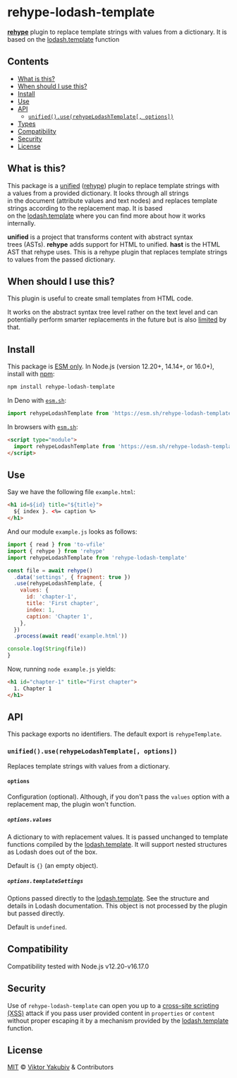 # rehype-lodash-template

**[rehype][]** plugin to replace template strings
with values from a dictionary.
It is based on the [lodash.template][] function

## Contents

* [What is this?](#what-is-this)
* [When should I use this?](#when-should-i-use-this)
* [Install](#install)
* [Use](#use)
* [API](#api)
  * [`unified().use(rehypeLodashTemplate[, options])`](#unifieduserehypelodashtemplate-options)
* [Types](#types)
* [Compatibility](#compatibility)
* [Security](#security)
* [License](#license)

## What is this?

This package is a [unified][] ([rehype][]) plugin
to replace template strings with a values
from a provided dictionary.
It looks through all strings
in the document (attribute values and text nodes)
and replaces template strings according to the replacement map.
It is based on the [lodash.template][]
where you can find more about how it works internally.

**unified** is a project that transforms content
with abstract syntax trees (ASTs).
**rehype** adds support for HTML to unified.
**hast** is the HTML AST that rehype uses.
This is a rehype plugin
that replaces template strings to values
from the passed dictionary.

## When should I use this?

This plugin is useful to create small templates from HTML code.

It works on the abstract syntax tree level rather on the text level
and can potentially perform smarter replacements in the future
but is also [limited][limitation-test] by that.

## Install

This package is [ESM only][esm-only].
In Node.js (version 12.20+, 14.14+, or 16.0+), install with [npm][]:

```sh
npm install rehype-lodash-template
```

In Deno with [`esm.sh`][esmsh]:

```js
import rehypeLodashTemplate from 'https://esm.sh/rehype-lodash-template@0.1'
```

In browsers with [`esm.sh`][esmsh]:

```html
<script type="module">
  import rehypeLodashTemplate from 'https://esm.sh/rehype-lodash-template@0.1?bundle'
</script>
```

## Use

Say we have the following file `example.html`:

```html
<h1 id=${id} title="${title}">
  ${ index }. <%= caption %>
</h1>
```

And our module `example.js` looks as follows:

```js
import { read } from 'to-vfile'
import { rehype } from 'rehype'
import rehypeLodashTemplate from 'rehype-lodash-template'

const file = await rehype()
  .data('settings', { fragment: true })
  .use(rehypeLodashTemplate, {
    values: {
      id: 'chapter-1',
      title: 'First chapter',
      index: 1,
      caption: 'Chapter 1',
    },
  })
  .process(await read('example.html'))

console.log(String(file))
}
```

Now, running `node example.js` yields:

```html
<h1 id="chapter-1" title="First chapter">
  1. Chapter 1
</h1>
```

## API

This package exports no identifiers.
The default export is `rehypeTemplate`.

### `unified().use(rehypeLodashTemplate[, options])`

Replaces template strings with values from a dictionary.

#### `options`

Configuration (optional).
Although, if you don't pass the `values` option with a replacement map,
the plugin won't function.

##### `options.values`

A dictionary to with replacement values.
It is passed unchanged to template functions
compiled by the [lodash.template][].
It will support nested structures as Lodash does out of the box.

Default is `{}` (an empty object).

##### `options.templateSettings`

Options passed directly to the [lodash.template][].
See the structure and details in Lodash documentation.
This object is not processed by the plugin
but passed directly.

Default is `undefined`.

## Compatibility

Compatibility tested with Node.js v12.20-v16.17.0

## Security

Use of `rehype-lodash-template` can open you up to a
[cross-site scripting (XSS)][xss] attack if you pass user provided content in
`properties` or `content`
without proper escaping it by a mechanism
provided by the [lodash.template][] function.

## License

[MIT](./LICENSE) © [Viktor Yakubiv](https://yakubiv.com) & Contributors


<!-- Definitions -->

[npm]: https://docs.npmjs.com/cli/install

[esmsh]: https://esm.sh

[esm-only]: https://gist.github.com/sindresorhus/a39789f98801d908bbc7ff3ecc99d99c

[unified]: https://github.com/unifiedjs/unified

[rehype]: https://github.com/rehypejs/rehype

[xss]: https://en.wikipedia.org/wiki/Cross-site_scripting

[limitation-test]: ./test.js#L63

[lodash.template]: https://www.npmjs.com/package/lodash.template
